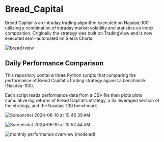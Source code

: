 # Bread_Capital

Bread Capital is an intraday trading algorithm executed on Nasdaq-100 utilizing a combination of intraday market volatility and statistics on index composition. Originally the strategy was built on TradingView and is now executed semi-automated on Sierra Charts.

![bread tview](https://github.com/jimmmmmmmmmmmy/Bread_Capital/assets/143036559/cbb4851d-5527-4e6c-8ea6-4f5e5d45d56c)

## Daily Performance Comparison

This repository contains three Python scripts that comparing the performance of Bread Capital's trading strategy against a benchmark (Nasdaq-100). 

Each script reads performance data from a CSV file then plots plots cumulative log returns of Bread Capital's strategy, a 3x leveraged version of the strategy, and the Nasdaq-100 benchmark

![Screenshot 2024-06-10 at 10 46 39 AM](https://github.com/jimmmmmmmmmmmy/Bread_Capital/assets/143036559/3656bdd1-6d12-487b-9049-377d8d5d01b1)

![Screenshot 2024-06-10 at 10 52 44 AM](https://github.com/jimmmmmmmmmmmy/Bread_Capital/assets/143036559/c307a7b5-b1f9-4356-99da-cff5da167921)

![monthly performance overview (modeled)](https://github.com/jimmmmmmmmmmmy/Bread_Capital/assets/143036559/c0bc33ce-82a8-49b1-ab1f-52166055eda7)
